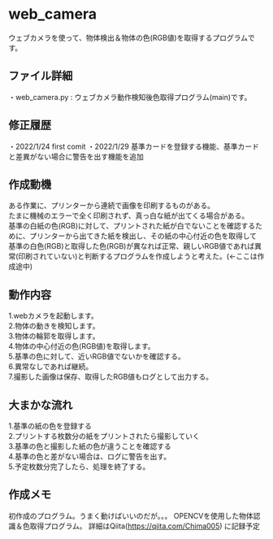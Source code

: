# web_camera
ウェブカメラを使って、物体検出＆物体の色(RGB値)を取得するプログラムです。

## ファイル詳細
・web_camera.py : ウェブカメラ動作検知後色取得プログラム(main)です。<br>

## 修正履歴
・2022/1/24 first comit
・2022/1/29 基準カードを登録する機能、基準カードと差異がない場合に警告を出す機能を追加

## 作成動機
ある作業に、プリンターから連続で画像を印刷するものがある。<br>
たまに機械のエラーで全く印刷されず、真っ白な紙が出てくる場合がある。<br>
基準の白紙の色(RGB)に対して、プリントされた紙が白でないことを確認するために、プリンターから出てきた紙を検出し、その紙の中心付近の色を取得して<br>
基準の白色(RGB)と取得した色(RGB)が異なれば正常、親しいRGB値であれば異常(印刷されていない)と判断するプログラムを作成しようと考えた。(←ここは作成途中)


## 動作内容
1.webカメラを起動します。<br>
2.物体の動きを検知します。<br>
3.物体の輪郭を取得します。<br>
4.物体の中心付近の色(RGB値)を取得します。<br>
5.基準の色に対して、近いRGB値でないかを確認する。<br>
6.異常なしであれば継続。<br>
7.撮影した画像は保存、取得したRGB値もログとして出力する。<br>

## 大まかな流れ
1.基準の紙の色を登録する<br>
2.プリントする枚数分の紙をプリントされたら撮影していく<br>
3.基準の色と撮影した紙の色が違うことを確認する<br>
4.基準の色と差がない場合は、ログに警告を出す。<br>
5.予定枚数分完了したら、処理を終了する。<br>

## 作成メモ
初作成のプログラム。うまく動けばいいのだが。。。
OPENCVを使用した物体認識＆色取得プログラム。
詳細はQiita(https://qiita.com/Chima005) に記録予定
